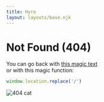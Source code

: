 ```yaml
---
title: Hyro
layout: layouts/base.njk
---
```


<h1>Not Found (404)</h1>

You can go back with [this magic text](/)  
or with this magic function:

```js
window.location.replace('/')
```

![404 cat](https://http.cat/404)